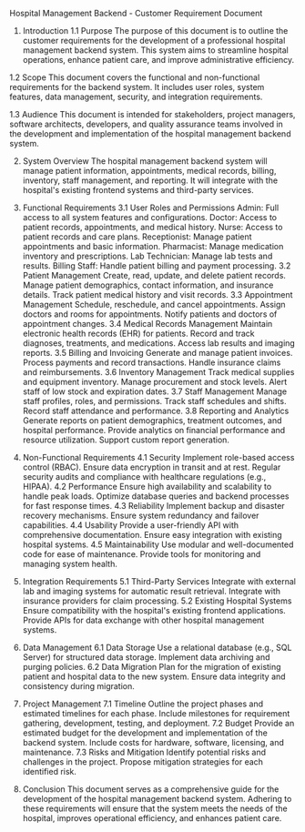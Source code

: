 Hospital Management Backend - Customer Requirement Document
1. Introduction
1.1 Purpose
The purpose of this document is to outline the customer requirements for the development of a professional hospital management backend system. This system aims to streamline hospital operations, enhance patient care, and improve administrative efficiency.

1.2 Scope
This document covers the functional and non-functional requirements for the backend system. It includes user roles, system features, data management, security, and integration requirements.

1.3 Audience
This document is intended for stakeholders, project managers, software architects, developers, and quality assurance teams involved in the development and implementation of the hospital management backend system.

2. System Overview
The hospital management backend system will manage patient information, appointments, medical records, billing, inventory, staff management, and reporting. It will integrate with the hospital's existing frontend systems and third-party services.

3. Functional Requirements
3.1 User Roles and Permissions
Admin: Full access to all system features and configurations.
Doctor: Access to patient records, appointments, and medical history.
Nurse: Access to patient records and care plans.
Receptionist: Manage patient appointments and basic information.
Pharmacist: Manage medication inventory and prescriptions.
Lab Technician: Manage lab tests and results.
Billing Staff: Handle patient billing and payment processing.
3.2 Patient Management
Create, read, update, and delete patient records.
Manage patient demographics, contact information, and insurance details.
Track patient medical history and visit records.
3.3 Appointment Management
Schedule, reschedule, and cancel appointments.
Assign doctors and rooms for appointments.
Notify patients and doctors of appointment changes.
3.4 Medical Records Management
Maintain electronic health records (EHR) for patients.
Record and track diagnoses, treatments, and medications.
Access lab results and imaging reports.
3.5 Billing and Invoicing
Generate and manage patient invoices.
Process payments and record transactions.
Handle insurance claims and reimbursements.
3.6 Inventory Management
Track medical supplies and equipment inventory.
Manage procurement and stock levels.
Alert staff of low stock and expiration dates.
3.7 Staff Management
Manage staff profiles, roles, and permissions.
Track staff schedules and shifts.
Record staff attendance and performance.
3.8 Reporting and Analytics
Generate reports on patient demographics, treatment outcomes, and hospital performance.
Provide analytics on financial performance and resource utilization.
Support custom report generation.
4. Non-Functional Requirements
4.1 Security
Implement role-based access control (RBAC).
Ensure data encryption in transit and at rest.
Regular security audits and compliance with healthcare regulations (e.g., HIPAA).
4.2 Performance
Ensure high availability and scalability to handle peak loads.
Optimize database queries and backend processes for fast response times.
4.3 Reliability
Implement backup and disaster recovery mechanisms.
Ensure system redundancy and failover capabilities.
4.4 Usability
Provide a user-friendly API with comprehensive documentation.
Ensure easy integration with existing hospital systems.
4.5 Maintainability
Use modular and well-documented code for ease of maintenance.
Provide tools for monitoring and managing system health.
5. Integration Requirements
5.1 Third-Party Services
Integrate with external lab and imaging systems for automatic result retrieval.
Integrate with insurance providers for claim processing.
5.2 Existing Hospital Systems
Ensure compatibility with the hospital's existing frontend applications.
Provide APIs for data exchange with other hospital management systems.
6. Data Management
6.1 Data Storage
Use a relational database (e.g., SQL Server) for structured data storage.
Implement data archiving and purging policies.
6.2 Data Migration
Plan for the migration of existing patient and hospital data to the new system.
Ensure data integrity and consistency during migration.
7. Project Management
7.1 Timeline
Outline the project phases and estimated timelines for each phase.
Include milestones for requirement gathering, development, testing, and deployment.
7.2 Budget
Provide an estimated budget for the development and implementation of the backend system.
Include costs for hardware, software, licensing, and maintenance.
7.3 Risks and Mitigation
Identify potential risks and challenges in the project.
Propose mitigation strategies for each identified risk.
8. Conclusion
This document serves as a comprehensive guide for the development of the hospital management backend system. Adhering to these requirements will ensure that the system meets the needs of the hospital, improves operational efficiency, and enhances patient care.

